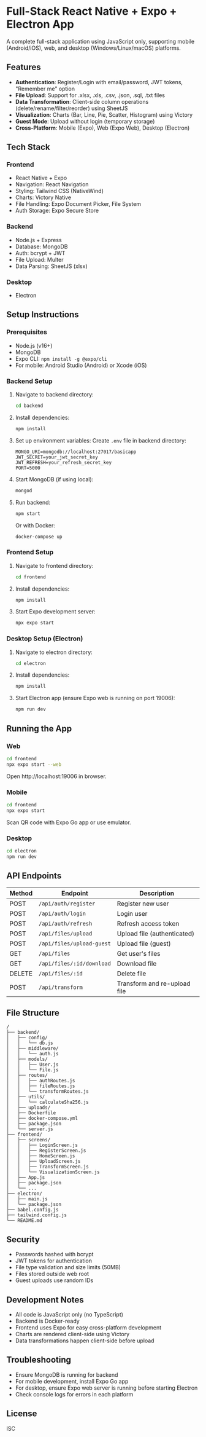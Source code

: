 # Full-Stack React Native + Expo + Electron App

A complete full-stack application using JavaScript only, supporting mobile (Android/iOS), web, and desktop (Windows/Linux/macOS) platforms.

## Features

- **Authentication**: Register/Login with email/password, JWT tokens, "Remember me" option
- **File Upload**: Support for .xlsx, .xls, .csv, .json, .sql, .txt files
- **Data Transformation**: Client-side column operations (delete/rename/filter/reorder) using SheetJS
- **Visualization**: Charts (Bar, Line, Pie, Scatter, Histogram) using Victory
- **Guest Mode**: Upload without login (temporary storage)
- **Cross-Platform**: Mobile (Expo), Web (Expo Web), Desktop (Electron)

## Tech Stack

### Frontend
- React Native + Expo
- Navigation: React Navigation
- Styling: Tailwind CSS (NativeWind)
- Charts: Victory Native
- File Handling: Expo Document Picker, File System
- Auth Storage: Expo Secure Store

### Backend
- Node.js + Express
- Database: MongoDB
- Auth: bcrypt + JWT
- File Upload: Multer
- Data Parsing: SheetJS (xlsx)

### Desktop
- Electron

## Setup Instructions

### Prerequisites
- Node.js (v16+)
- MongoDB
- Expo CLI: `npm install -g @expo/cli`
- For mobile: Android Studio (Android) or Xcode (iOS)

### Backend Setup
1. Navigate to backend directory:
   ```bash
   cd backend
   ```

2. Install dependencies:
   ```bash
   npm install
   ```

3. Set up environment variables:
   Create `.env` file in backend directory:
   ```
   MONGO_URI=mongodb://localhost:27017/basicapp
   JWT_SECRET=your_jwt_secret_key
   JWT_REFRESH=your_refresh_secret_key
   PORT=5000
   ```

4. Start MongoDB (if using local):
   ```bash
   mongod
   ```

5. Run backend:
   ```bash
   npm start
   ```

   Or with Docker:
   ```bash
   docker-compose up
   ```

### Frontend Setup
1. Navigate to frontend directory:
   ```bash
   cd frontend
   ```

2. Install dependencies:
   ```bash
   npm install
   ```

3. Start Expo development server:
   ```bash
   npx expo start
   ```

### Desktop Setup (Electron)
1. Navigate to electron directory:
   ```bash
   cd electron
   ```

2. Install dependencies:
   ```bash
   npm install
   ```

3. Start Electron app (ensure Expo web is running on port 19006):
   ```bash
   npm run dev
   ```

## Running the App

### Web
```bash
cd frontend
npx expo start --web
```
Open http://localhost:19006 in browser.

### Mobile
```bash
cd frontend
npx expo start
```
Scan QR code with Expo Go app or use emulator.

### Desktop
```bash
cd electron
npm run dev
```

## API Endpoints

| Method | Endpoint                  | Description                   |
|--------|---------------------------|-------------------------------|
| POST   | `/api/auth/register`      | Register new user             |
| POST   | `/api/auth/login`         | Login user                    |
| POST   | `/api/auth/refresh`       | Refresh access token          |
| POST   | `/api/files/upload`       | Upload file (authenticated)   |
| POST   | `/api/files/upload-guest` | Upload file (guest)           |
| GET    | `/api/files`              | Get user's files              |
| GET    | `/api/files/:id/download` | Download file                 |
| DELETE | `/api/files/:id`          | Delete file                   |
| POST   | `/api/transform`          | Transform and re-upload file  |

## File Structure

```
/
├── backend/
│   ├── config/
│   │   └── db.js
│   ├── middleware/
│   │   └── auth.js
│   ├── models/
│   │   ├── User.js
│   │   └── File.js
│   ├── routes/
│   │   ├── authRoutes.js
│   │   ├── fileRoutes.js
│   │   └── transformRoutes.js
│   ├── utils/
│   │   └── calculateSha256.js
│   ├── uploads/
│   ├── Dockerfile
│   ├── docker-compose.yml
│   ├── package.json
│   └── server.js
├── frontend/
│   ├── screens/
│   │   ├── LoginScreen.js
│   │   ├── RegisterScreen.js
│   │   ├── HomeScreen.js
│   │   ├── UploadScreen.js
│   │   ├── TransformScreen.js
│   │   └── VisualizationScreen.js
│   ├── App.js
│   ├── package.json
│   └── ...
├── electron/
│   ├── main.js
│   └── package.json
├── babel.config.js
├── tailwind.config.js
└── README.md
```

## Security

- Passwords hashed with bcrypt
- JWT tokens for authentication
- File type validation and size limits (50MB)
- Files stored outside web root
- Guest uploads use random IDs

## Development Notes

- All code is JavaScript only (no TypeScript)
- Backend is Docker-ready
- Frontend uses Expo for easy cross-platform development
- Charts are rendered client-side using Victory
- Data transformations happen client-side before upload

## Troubleshooting

- Ensure MongoDB is running for backend
- For mobile development, install Expo Go app
- For desktop, ensure Expo web server is running before starting Electron
- Check console logs for errors in each platform

## License

ISC
